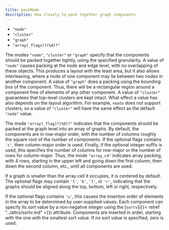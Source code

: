 ```yaml
---
title: packMode
description: How closely to pack together graph components
---
```

* `"node"`
* `"cluster"`
* `"graph"`
* `"array(_flags)?(%d)?"`

The modes `"node"`, `"cluster"` or `"graph"` specify that the components should be
packed together tightly, using the specified granularity. A value of `"node"`
causes packing at the node and edge level, with no overlapping of these
objects. This produces a layout with the least area, but it also allows
interleaving, where a node of one component may lie between two nodes in
another component. A value of `"graph"` does a packing using the bounding box
of the component. Thus, there will be a rectangular region around a component
free of elements of any other component. A value of `"cluster"` guarantees that
top-level clusters are kept intact. What effect a value has also depends on
the layout algorithm. For example, `neato` does not support clusters, so a
value of `"cluster"` will have the same effect as the default `"node"` value.

The mode `"array(_flag)?(%d)?"` indicates that the components should be
packed at the graph level into an array of graphs. By default, the components
are in row-major order, with the number of columns roughly the square root of
the number of components. If the optional flags contains `'c'`, then
column-major order is used. Finally, if the optional integer suffix is used,
this specifies the number of columns for row-major or the number of rows for
column-major. Thus, the mode `"array_c4"` indicates array packing, with 4 rows,
starting in the upper left and going down the first column, then down the
second column, etc., until all components are used.

If a graph is smaller than the array cell it occupies, it is centered by
default. The optional flags may contain `'t'`, `'b'`, `'l'`, or `'r'`, indicating
that the graphs should be aligned along the top, bottom, left or right,
respectively.

If the optional flags contains `'u'`, this causes the insertion order of
elements in the array to be determined by user-supplied values. Each
component can specify its sort value by a non-negative integer using the
[`sortv`]({{< relref "../attrs/sortv.md" >}}) attribute. Components are inserted in order, starting with
the one with the smallest sort value. If no sort value is specified, zero is
used.

